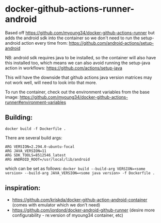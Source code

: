 # docker-github-actions-runner-android
Based off https://github.com/myoung34/docker-github-actions-runner but adds the
android sdk into the container so we don't need to run the setup-android action
every time from: https://github.com/android-actions/setup-android

NB: android sdk requires java to be installed, so the container will also have
this installed too, which means we can also avoid running the setup-java action
in workflows: https://github.com/actions/setup-java

This will have the downside that github actions java version matrices may not
work well, will need to look into that more.

To run the container, check out the environment variables from the base image:
https://github.com/myoung34/docker-github-actions-runner#environment-variables

## Building:
`docker build -f Dockerfile .`

There are several build args:
```
ARG VERSION=2.294.0-ubuntu-focal
ARG JAVA_VERSION=11
ARG SDK_TOOLS=8512546_latest
ARG ANDROID_ROOT=/usr/local/lib/android
```

which can be set as follows:
`docker build --build-arg VERSION=<some version> --build-arg JAVA_VERSION=<some java version> -f Dockerfile .`

## inspiration:
- https://github.com/kriskda/docker-github-action-android-container (comes with emulator which we don't need)
- https://github.com/jordond/docker-android-github-runner (desire more configurability - re:version of myoung34 container, etc)

